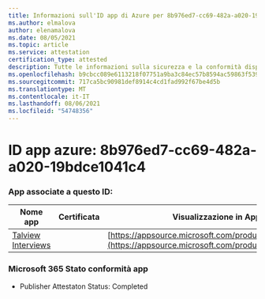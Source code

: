 ```yaml
---
title: Informazioni sull'ID app di Azure per 8b976ed7-cc69-482a-a020-19bdce1041c4
ms.author: elmalova
author: elenamalova
ms.date: 08/05/2021
ms.topic: article
ms.service: attestation
certification_type: attested
description: Tutte le informazioni sulla sicurezza e la conformità disponibili per 8b976ed7-cc69-482a-a020-19bdce1041c4.
ms.openlocfilehash: b9cbcc089e6113218f07751a9ba3c84ec57b8594ac59863f5393ca69c316b1a4
ms.sourcegitcommit: 717ca5bc90981def8914c4cd1fad992f67be4d5b
ms.translationtype: MT
ms.contentlocale: it-IT
ms.lasthandoff: 08/06/2021
ms.locfileid: "54748356"
---
```

# <a name="azure-app-id-8b976ed7-cc69-482a-a020-19bdce1041c4"></a>ID app azure: 8b976ed7-cc69-482a-a020-19bdce1041c4


### <a name="apps-associated-with-this-id"></a>App associate a questo ID:
| **Nome app** | **Certificata** | **Visualizzazione in AppSource** |
|--------------|---------------|-----------------------|
| [Talview Interviews](https://docs.microsoft.com/microsoft-365-app-certification/forward/WA200002437) |  | [https://appsource.microsoft.com/product/office/WA200002437](https://appsource.microsoft.com/product/office/WA200002437) |

### <a name="microsoft-365-app-compliance-status"></a>Microsoft 365 Stato conformità app
- Publisher Attestaton Status: Completed
